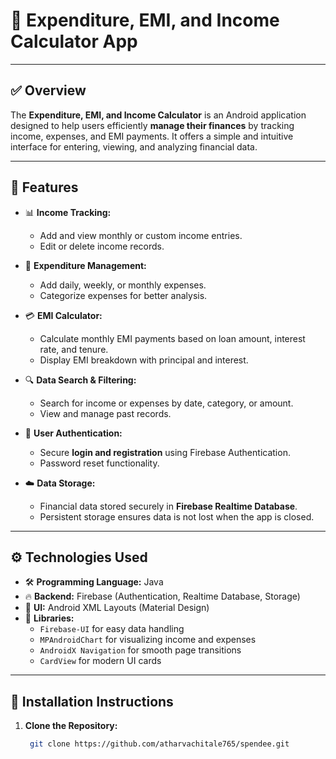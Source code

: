 # 📱 **Expenditure, EMI, and Income Calculator App**

---

## ✅ **Overview**
The **Expenditure, EMI, and Income Calculator** is an Android application designed to help users efficiently **manage their finances** by tracking income, expenses, and EMI payments. It offers a simple and intuitive interface for entering, viewing, and analyzing financial data.

---

## 🚀 **Features**
- 📊 **Income Tracking:**  
   - Add and view monthly or custom income entries.  
   - Edit or delete income records.  

- 💸 **Expenditure Management:**  
   - Add daily, weekly, or monthly expenses.  
   - Categorize expenses for better analysis.  

- 💳 **EMI Calculator:**  
   - Calculate monthly EMI payments based on loan amount, interest rate, and tenure.  
   - Display EMI breakdown with principal and interest.

- 🔍 **Data Search & Filtering:**  
   - Search for income or expenses by date, category, or amount.  
   - View and manage past records.  

- 🔐 **User Authentication:**  
   - Secure **login and registration** using Firebase Authentication.  
   - Password reset functionality.  

- ☁️ **Data Storage:**  
   - Financial data stored securely in **Firebase Realtime Database**.  
   - Persistent storage ensures data is not lost when the app is closed.

---

## ⚙️ **Technologies Used**
- 🛠️ **Programming Language:** Java  
- 🔥 **Backend:** Firebase (Authentication, Realtime Database, Storage)  
- 🎨 **UI:** Android XML Layouts (Material Design)  
- 🔧 **Libraries:**  
   - `Firebase-UI` for easy data handling  
   - `MPAndroidChart` for visualizing income and expenses  
   - `AndroidX Navigation` for smooth page transitions  
   - `CardView` for modern UI cards

---

## 📲 **Installation Instructions**
1. **Clone the Repository:**
   ```bash
    git clone https://github.com/atharvachitale765/spendee.git
